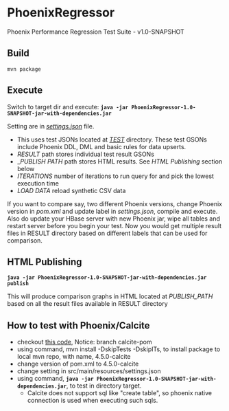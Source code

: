 # PhoenixRegressor
Phoenix Performance Regression Test Suite - v1.0-SNAPSHOT

## Build
``mvn package``

## Execute
Switch to target dir and execute: <b>``java -jar PhoenixRegressor-1.0-SNAPSHOT-jar-with-dependencies.jar``</b>

Setting are in [_settings.json_](https://github.com/mujtabachohan/PhoenixRegressor/blob/master/src/main/resources/settings.json) file.

* This uses test JSONs located at [_TEST_](https://github.com/mujtabachohan/PhoenixRegressor/tree/master/src/main/resources/test) directory. These test GSONs include Phoenix DDL, DML and basic rules for data upserts.
* _RESULT_ path stores individual test result GSONs
* __PUBLISH PATH_ path stores HTML results. See _HTML Publishing_ section below
* _ITERATIONS_ number of iterations to run query for and pick the lowest execution time
* _LOAD DATA_ reload synthetic CSV data

If you want to compare say, two different Phoenix versions, change Phoenix version in _pom.xml_ and update label in _settings.json_, compile and execute. Also do update your HBase server with new Phoenix jar, wipe all tables and restart server before you begin your test. Now you would get multiple result files in RESULT directory based on different labels that can be used for comparison.

## HTML Publishing
<b>``java -jar PhoenixRegressor-1.0-SNAPSHOT-jar-with-dependencies.jar publish``</b>

This will produce comparison graphs in HTML located at _PUBLISH_PATH_ based on all the result files available in RESULT directory

## How to test with Phoenix/Calcite

 * checkout [this code](https://github.com/shuxiong/phoenix/tree/calcite-pom), Notice: branch calcite-pom
 * using command, mvn install -DskipTests -DskipITs, to install package to local mvn repo, with name, 4.5.0-calcite
 * change version of pom.xml to 4.5.0-calcite
 * change setting in src/main/resources/settings.json
 * using command, <b>``java -jar PhoenixRegressor-1.0-SNAPSHOT-jar-with-dependencies.jar``</b>, to test in directory target.
   * Calcite does not support sql like "create table", so phoenix native connection is used when executing such sqls.
